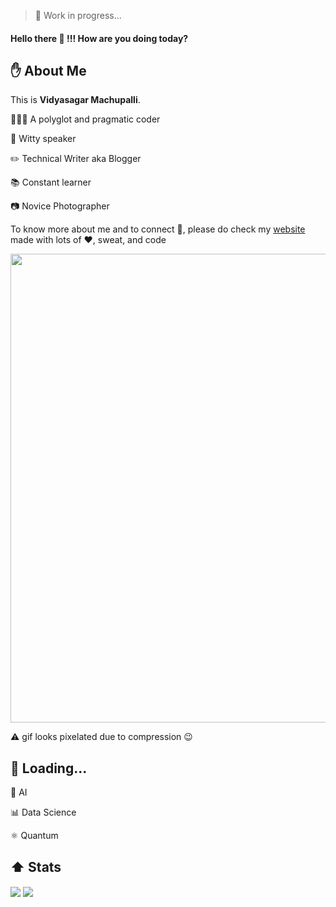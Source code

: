 > :construction_worker: Work in progress...
#### Hello there 👋 !!! How are you doing today?

## :raised_hand: About Me
This is **Vidyasagar Machupalli**. 

🧑🏽‍💻 A polyglot and pragmatic coder

:loudspeaker: Witty speaker

:pencil2: Technical Writer aka Blogger

:books: Constant learner

:camera: Novice Photographer

To know more about me and to connect :electric_plug:, please do check my [website](https://vidyasagarmsc.github.io) made with lots of :heart:, sweat, and code

[<img src="https://github.com/VidyasagarMSC/VidyasagarMSC/blob/master/vidyasagarmsc_hd.gif" width=750></img>](https://vidyasagarmsc.github.io)

:warning: gif looks pixelated due to compression :wink:

## 🧠 Loading...

:robot: AI

:bar_chart: Data Science

⚛️ Quantum

## :arrow_up: Stats
<div>
<img align="center" src="https://github-readme-stats.vercel.app/api/top-langs/?username=VidyasagarMSC&theme=default" />
<img align="center" src="https://github-readme-stats.vercel.app/api/?username=VidyasagarMSC&theme=default" />
</div>
